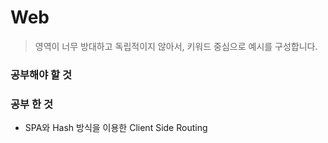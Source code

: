 # Web

> 영역이 너무 방대하고 독립적이지 않아서, 키워드 중심으로 예시를 구성합니다.









### 공부해야 할 것







### 공부 한 것

- SPA와 Hash 방식을 이용한 Client Side Routing 


